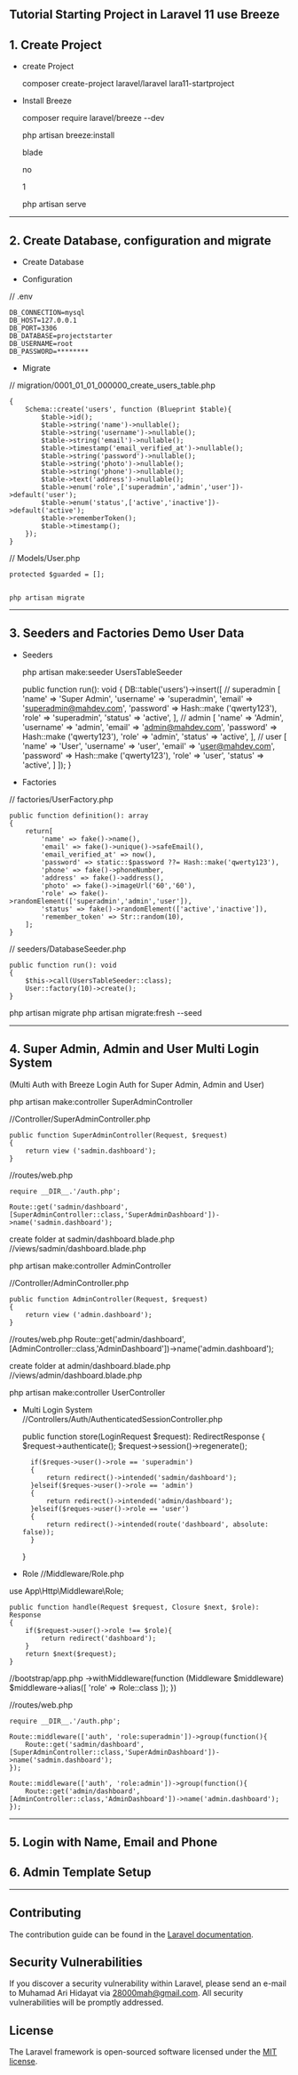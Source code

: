 Tutorial Starting Project in Laravel 11 use Breeze
------------------------------------------------
## 1. Create Project

- create Project

    composer create-project laravel/laravel lara11-startproject

- Install Breeze

    composer require laravel/breeze --dev

    php artisan breeze:install

    blade

    no

    1

    php artisan serve

------------------------------------------------------------

## 2. Create Database, configuration and migrate

- Create Database

- Configuration

// .env

    DB_CONNECTION=mysql
    DB_HOST=127.0.0.1
    DB_PORT=3306
    DB_DATABASE=projectstarter
    DB_USERNAME=root
    DB_PASSWORD=********

- Migrate

// migration/0001_01_01_000000_create_users_table.php

    {
        Schema::create('users', function (Blueprint $table){
            $table->id();
            $table->string('name')->nullable();
            $table->string('username')->nullable();
            $table->string('email')->nullable();
            $table->timestamp('email_verified_at')->nullable();
            $table->string('password')->nullable();
            $table->string('photo')->nullable();
            $table->string('phone')->nullable();
            $table->text('address')->nullable();
            $table->enum('role',['superadmin','admin','user'])->default('user');
            $table->enum('status',['active','inactive'])->default('active');
            $table->rememberToken();
            $table->timestamp();
        });
    }

// Models/User.php

	protected $guarded = [];


    php artisan migrate

--------------------------------------------------------------

## 3. Seeders and Factories Demo User Data

- Seeders

    php artisan make:seeder UsersTableSeeder

    public function run(): void
    {
        DB::table('users')->insert([
        // superadmin
            [
                'name' => 'Super Admin',
                'username' => 'superadmin',
                'email' => 'superadmin@mahdev.com',
                'password' => Hash::make ('qwerty123'),
                'role' => 'superadmin',
                'status' => 'active',
            ],
        // admin
            [
                'name' => 'Admin',
                'username' => 'admin',
                'email' => 'admin@mahdev.com',
                'password' => Hash::make ('qwerty123'),
                'role' => 'admin',
                'status' => 'active',
            ],
        // user
            [
                'name' => 'User',
                'username' => 'user',
                'email' => 'user@mahdev.com',
                'password' => Hash::make ('qwerty123'),
                'role' => 'user',
                'status' => 'active',
            ]
        ]);
    }

- Factories

// factories/UserFactory.php

    public function definition(): array
    {
        return[
            'name' => fake()->name(),
            'email' => fake()->unique()->safeEmail(),
            'email_verified_at' => now(),
            'password' => static::$password ??= Hash::make('qwerty123'),
            'phone' => fake()->phoneNumber,
            'address' => fake()->address(),
            'photo' => fake()->imageUrl('60','60'),
            'role' => fake()->randomElement(['superadmin','admin','user']),
            'status' => fake()->randomElement(['active','inactive']),
            'remember_token' => Str::random(10),
        ];
    }


// seeders/DatabaseSeeder.php

    public function run(): void
    {
        $this->call(UsersTableSeeder::class);
        User::factory(10)->create();
    }

php artisan migrate
php artisan migrate:fresh --seed

--------------------------------------------------------------

## 4. Super Admin, Admin and User Multi Login System
(Multi Auth with Breeze Login Auth for Super Admin, Admin and User)

php artisan make:controller SuperAdminController

//Controller/SuperAdminController.php

    public function SuperAdminController(Request, $request)
    {
        return view ('sadmin.dashboard');
    }

//routes/web.php

    require __DIR__.'/auth.php';

    Route::get('sadmin/dashboard',[SuperAdminController::class,'SuperAdminDashboard'])->name('sadmin.dashboard');

create folder at sadmin/dashboard.blade.php
//views/sadmin/dashboard.blade.php


php artisan make:controller AdminController

//Controller/AdminController.php

    public function AdminController(Request, $request)
    {
        return view ('admin.dashboard');
    }

//routes/web.php
    Route::get('admin/dashboard',[AdminController::class,'AdminDashboard'])->name('admin.dashboard');

create folder at admin/dashboard.blade.php
//views/admin/dashboard.blade.php


php artisan make:controller UserController


- Multi Login System
//Controllers/Auth/AuthenticatedSessionController.php

    public function store(LoginRequest $request): RedirectResponse
    {
        $request->authenticate();
        $request->session()->regenerate();

        if($reques->user()->role == 'superadmin')
        {
            return redirect()->intended('sadmin/dashboard');
        }elseif($reques->user()->role == 'admin')
        {
            return redirect()->intended('admin/dashboard');
        }elseif($reques->user()->role == 'user')
        {
            return redirect()->intended(route('dashboard', absolute: false));
        }
    }


- Role
//Middleware/Role.php


use App\Http\Middleware\Role;

    public function handle(Request $request, Closure $next, $role): Response
    {
        if($request->user()->role !== $role){
            return redirect('dashboard');
        }
        return $next($request);
    }


//bootstrap/app.php
    ->withMiddleware(function (Middleware $middleware)
        $middleware->alias([
            'role' => Role::class
        ]);
    })


//routes/web.php

    require __DIR__.'/auth.php';

    Route::middleware(['auth', 'role:superadmin'])->group(function(){
        Route::get('sadmin/dashboard',[SuperAdminController::class,'SuperAdminDashboard'])->name('sadmin.dashboard');
    });

    Route::middleware(['auth', 'role:admin'])->group(function(){
        Route::get('admin/dashboard',[AdminController::class,'AdminDashboard'])->name('admin.dashboard');
    });

------------------------------------------------------------------

## 5. Login with Name, Email and Phone


## 6. Admin Template Setup


------------------------------------------------------------------
## Contributing

The contribution guide can be found in the [Laravel documentation](https://laravel.com/docs).


## Security Vulnerabilities

If you discover a security vulnerability within Laravel, please send an e-mail to Muhamad Ari Hidayat via [28000mah@gmail.com](mailto:28000mah@gmail.com). All security vulnerabilities will be promptly addressed.

## License

The Laravel framework is open-sourced software licensed under the [MIT license](https://opensource.org/licenses/MIT).
